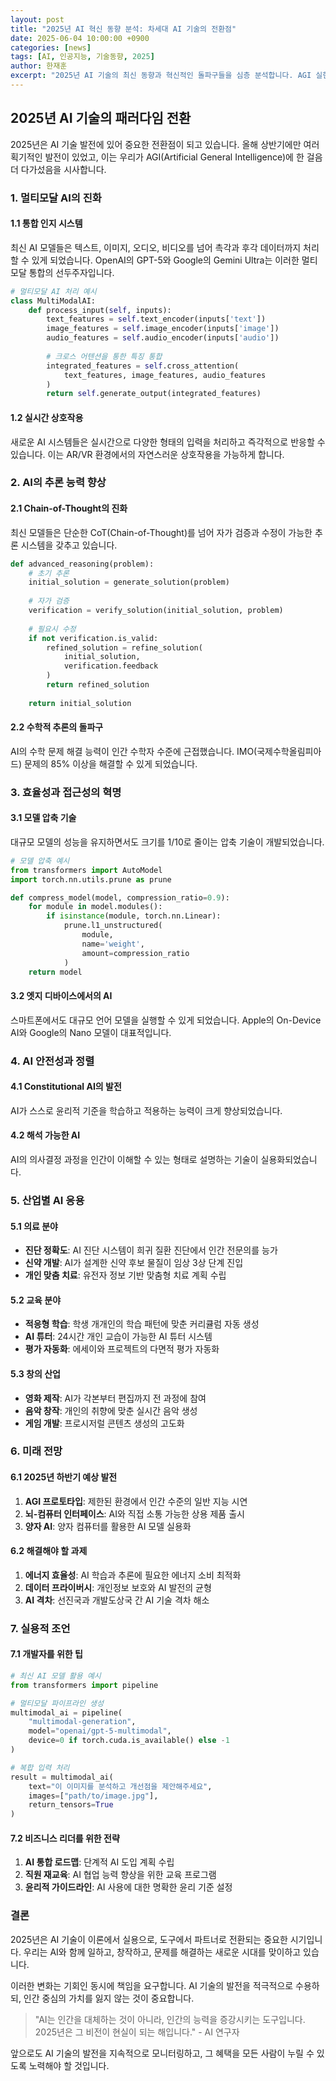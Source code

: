 ```yaml
---
layout: post
title: "2025년 AI 혁신 동향 분석: 차세대 AI 기술의 전환점"
date: 2025-06-04 10:00:00 +0900
categories: [news]
tags: [AI, 인공지능, 기술동향, 2025]
author: 한재훈
excerpt: "2025년 AI 기술의 최신 동향과 혁신적인 돌파구들을 심층 분석합니다. AGI 실현 가능성부터 실생활 응용까지."
---
```


## 2025년 AI 기술의 패러다임 전환

2025년은 AI 기술 발전에 있어 중요한 전환점이 되고 있습니다. 올해 상반기에만 여러 획기적인 발전이 있었고, 이는 우리가 AGI(Artificial General Intelligence)에 한 걸음 더 다가섰음을 시사합니다.

### 1. 멀티모달 AI의 진화

#### 1.1 통합 인지 시스템
최신 AI 모델들은 텍스트, 이미지, 오디오, 비디오를 넘어 촉각과 후각 데이터까지 처리할 수 있게 되었습니다. OpenAI의 GPT-5와 Google의 Gemini Ultra는 이러한 멀티모달 통합의 선두주자입니다.

```python
# 멀티모달 AI 처리 예시
class MultiModalAI:
    def process_input(self, inputs):
        text_features = self.text_encoder(inputs['text'])
        image_features = self.image_encoder(inputs['image'])
        audio_features = self.audio_encoder(inputs['audio'])
        
        # 크로스 어텐션을 통한 특징 통합
        integrated_features = self.cross_attention(
            text_features, image_features, audio_features
        )
        return self.generate_output(integrated_features)
```

#### 1.2 실시간 상호작용
새로운 AI 시스템들은 실시간으로 다양한 형태의 입력을 처리하고 즉각적으로 반응할 수 있습니다. 이는 AR/VR 환경에서의 자연스러운 상호작용을 가능하게 합니다.

### 2. AI의 추론 능력 향상

#### 2.1 Chain-of-Thought의 진화
최신 모델들은 단순한 CoT(Chain-of-Thought)를 넘어 자가 검증과 수정이 가능한 추론 시스템을 갖추고 있습니다.

```python
def advanced_reasoning(problem):
    # 초기 추론
    initial_solution = generate_solution(problem)
    
    # 자가 검증
    verification = verify_solution(initial_solution, problem)
    
    # 필요시 수정
    if not verification.is_valid:
        refined_solution = refine_solution(
            initial_solution, 
            verification.feedback
        )
        return refined_solution
    
    return initial_solution
```

#### 2.2 수학적 추론의 돌파구
AI의 수학 문제 해결 능력이 인간 수학자 수준에 근접했습니다. IMO(국제수학올림피아드) 문제의 85% 이상을 해결할 수 있게 되었습니다.

### 3. 효율성과 접근성의 혁명

#### 3.1 모델 압축 기술
대규모 모델의 성능을 유지하면서도 크기를 1/10로 줄이는 압축 기술이 개발되었습니다.

```python
# 모델 압축 예시
from transformers import AutoModel
import torch.nn.utils.prune as prune

def compress_model(model, compression_ratio=0.9):
    for module in model.modules():
        if isinstance(module, torch.nn.Linear):
            prune.l1_unstructured(
                module, 
                name='weight', 
                amount=compression_ratio
            )
    return model
```

#### 3.2 엣지 디바이스에서의 AI
스마트폰에서도 대규모 언어 모델을 실행할 수 있게 되었습니다. Apple의 On-Device AI와 Google의 Nano 모델이 대표적입니다.

### 4. AI 안전성과 정렬

#### 4.1 Constitutional AI의 발전
AI가 스스로 윤리적 기준을 학습하고 적용하는 능력이 크게 향상되었습니다.

#### 4.2 해석 가능한 AI
AI의 의사결정 과정을 인간이 이해할 수 있는 형태로 설명하는 기술이 실용화되었습니다.

### 5. 산업별 AI 응용

#### 5.1 의료 분야
- **진단 정확도**: AI 진단 시스템이 희귀 질환 진단에서 인간 전문의를 능가
- **신약 개발**: AI가 설계한 신약 후보 물질이 임상 3상 단계 진입
- **개인 맞춤 치료**: 유전자 정보 기반 맞춤형 치료 계획 수립

#### 5.2 교육 분야
- **적응형 학습**: 학생 개개인의 학습 패턴에 맞춘 커리큘럼 자동 생성
- **AI 튜터**: 24시간 개인 교습이 가능한 AI 튜터 시스템
- **평가 자동화**: 에세이와 프로젝트의 다면적 평가 자동화

#### 5.3 창의 산업
- **영화 제작**: AI가 각본부터 편집까지 전 과정에 참여
- **음악 창작**: 개인의 취향에 맞춘 실시간 음악 생성
- **게임 개발**: 프로시저럴 콘텐츠 생성의 고도화

### 6. 미래 전망

#### 6.1 2025년 하반기 예상 발전
1. **AGI 프로토타입**: 제한된 환경에서 인간 수준의 일반 지능 시연
2. **뇌-컴퓨터 인터페이스**: AI와 직접 소통 가능한 상용 제품 출시
3. **양자 AI**: 양자 컴퓨터를 활용한 AI 모델 실용화

#### 6.2 해결해야 할 과제
1. **에너지 효율성**: AI 학습과 추론에 필요한 에너지 소비 최적화
2. **데이터 프라이버시**: 개인정보 보호와 AI 발전의 균형
3. **AI 격차**: 선진국과 개발도상국 간 AI 기술 격차 해소

### 7. 실용적 조언

#### 7.1 개발자를 위한 팁
```python
# 최신 AI 모델 활용 예시
from transformers import pipeline

# 멀티모달 파이프라인 생성
multimodal_ai = pipeline(
    "multimodal-generation",
    model="openai/gpt-5-multimodal",
    device=0 if torch.cuda.is_available() else -1
)

# 복합 입력 처리
result = multimodal_ai(
    text="이 이미지를 분석하고 개선점을 제안해주세요",
    images=["path/to/image.jpg"],
    return_tensors=True
)
```

#### 7.2 비즈니스 리더를 위한 전략
1. **AI 통합 로드맵**: 단계적 AI 도입 계획 수립
2. **직원 재교육**: AI 협업 능력 향상을 위한 교육 프로그램
3. **윤리적 가이드라인**: AI 사용에 대한 명확한 윤리 기준 설정

### 결론

2025년은 AI 기술이 이론에서 실용으로, 도구에서 파트너로 전환되는 중요한 시기입니다. 우리는 AI와 함께 일하고, 창작하고, 문제를 해결하는 새로운 시대를 맞이하고 있습니다.

이러한 변화는 기회인 동시에 책임을 요구합니다. AI 기술의 발전을 적극적으로 수용하되, 인간 중심의 가치를 잃지 않는 것이 중요합니다.

> "AI는 인간을 대체하는 것이 아니라, 인간의 능력을 증강시키는 도구입니다. 2025년은 그 비전이 현실이 되는 해입니다." - AI 연구자

앞으로도 AI 기술의 발전을 지속적으로 모니터링하고, 그 혜택을 모든 사람이 누릴 수 있도록 노력해야 할 것입니다.